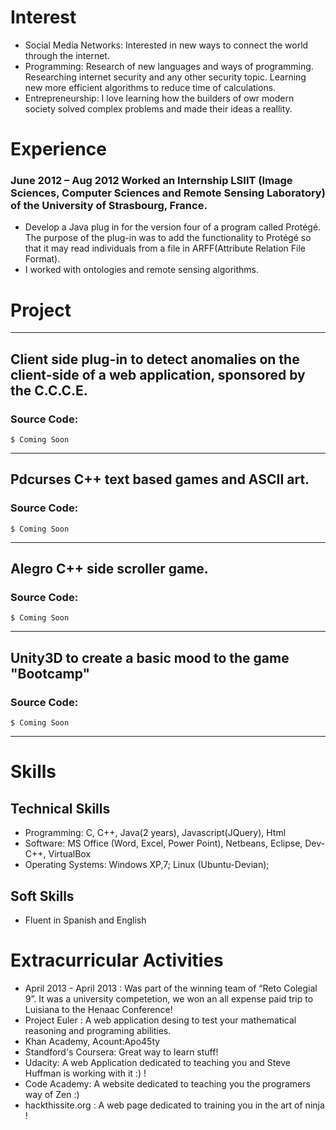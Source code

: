 # Interest
* Social Media Networks: Interested in new ways to connect the world through the internet.
* Programming: Research of new languages and ways of programming. Researching internet security and any other security topic. Learning new more efficient algorithms to reduce time of calculations.
* Entrepreneurship: I love learning how the builders of owr modern society solved complex problems and made their ideas a reallity.

# Experience 
### June 2012 – Aug 2012 Worked an Internship LSIIT (Image Sciences, Computer Sciences and Remote Sensing Laboratory) of the University of Strasbourg, France.
* Develop a Java plug in for the version four of a program called Protégé. The purpose of the plug-in was to add the functionality to Protégé so that it may read individuals from a file in ARFF(Attribute Relation File Format).
* I worked with ontologies and remote sensing algorithms.

# Project

***
## Client side plug-in to detect anomalies on the client-side of a web application, sponsored by the C.C.C.E. 
### Source Code:
```
$ Coming Soon 
```
***

## Pdcurses C++ text based games and ASCII art.
### Source Code:

```
$ Coming Soon 
```
***

## Alegro C++ side scroller game.
### Source Code:

```
$ Coming Soon 
```
***


##  Unity3D  to create a basic mood to the game "Bootcamp"
### Source Code:

```
$ Coming Soon 
```
***

# Skills 

## Technical Skills 
* Programming: C, C++, Java(2 years), Javascript(JQuery), Html
* Software: MS Office (Word, Excel, Power Point), Netbeans, Eclipse, Dev-C++, VirtualBox
* Operating Systems: Windows XP,7; Linux (Ubuntu-Devian);

## Soft Skills
* Fluent in Spanish and English


# Extracurricular Activities
* April 2013 - April 2013 : Was part of the winning team of “Reto Colegial 9”. It was a university competetion, we won an all expense paid trip to Luisiana to the Henaac Conference!
* Project Euler : A web application desing to test your mathematical reasoning and programing abilities. 
* Khan Academy, Acount:Apo45ty
* Standford's Coursera: Great way to learn stuff!
* Udacity: A web Application dedicated to teaching you and Steve Huffman is working with it :) !
* Code Academy: A website dedicated to teaching you the programers way of Zen :)
* hackthissite.org : A web page dedicated to training you in the art of ninja !
